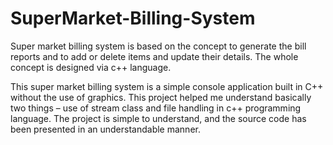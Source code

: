 # SuperMarket-Billing-System

Super market billing system is based on the concept to generate the bill reports and to add or delete items and update their details. The whole concept is designed via c++ language.

This super market billing system is a simple console application built in C++ without the use of graphics. This project helped me understand basically two things – use of stream class and file handling in c++ programming language. The project is simple to understand, and the source code has been presented in an understandable manner.
